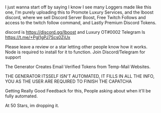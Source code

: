 I just wanna start off by saying I know I see many Loggers made like this one, I'm purely uploading this to Promote Luxury Services, and the lboost discord, where we sell Discord Server Boost, Free Twitch Follows and access to the twitch follow command, and Lastly Premium Discord Tokens.

discord is https://discord.gg/lboost and Luxury OT#0002 Telegram Is https://t.me/+Pgl1gPJ7Scs0ZjUx

Please leave a review or a star letting other people know how it works. Node is required to install for it to function. Join Discord/Telegram for support

The Generator Creates Email Verified Tokens from Temp-Mail Websites. 

THE GENERATOR ITSSELF ISN'T AUTOMATED, IT FILLS IN ALL THE INFO, YOU AS THE USER ARE REQUIRED TO FINISH THE CAPATCHA

Getting Really Good Feedback for this, People asking about when it'll be fully automated.

At 50 Stars, im dropping it.
